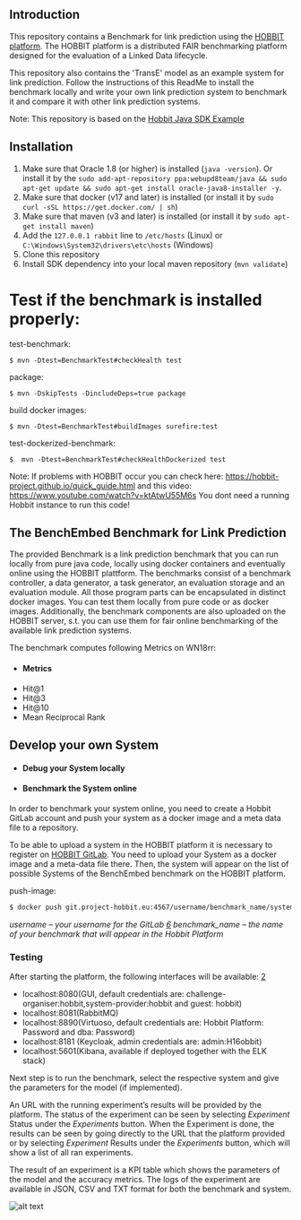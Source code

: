 ## Introduction
This repository contains a Benchmark for link prediction using the [HOBBIT platform](https://project-hobbit.eu/outcomes/hobbit-platform/). The HOBBIT platform is a distributed FAIR benchmarking platform designed for the evaluation of a Linked Data lifecycle. 

This repository also contains the 'TransE' model as an example system for link prediction. 
Follow the instructions of this ReadMe to install the benchmark locally and write your own link prediction system to benchmark it and compare it with other link prediction systems.

Note: This repository is based on the [Hobbit Java SDK Example](https://github.com/hobbit-project/java-sdk-example)

## Installation 

1) Make sure that Oracle 1.8 (or higher) is installed (`java -version`). Or install it by the `sudo add-apt-repository ppa:webupd8team/java && sudo apt-get update && sudo apt-get install oracle-java8-installer -y`.
2) Make sure that docker (v17 and later) is installed (or install it by `sudo curl -sSL https://get.docker.com/ | sh`)
3) Make sure that maven (v3 and later) is installed (or install it by `sudo apt-get install maven`)
4) Add the `127.0.0.1 rabbit` line to `/etc/hosts` (Linux) or `C:\Windows\System32\drivers\etc\hosts` (Windows)
5) Clone this repository
6) Install SDK dependency into your local maven repository (`mvn validate`)


# Test if the benchmark is installed properly: 

test-benchmark: 

    $ mvn -Dtest=BenchmarkTest#checkHealth test 

package: 

    $ mvn -DskipTests -DincludeDeps=true package 

build docker images: 

    $ mvn -Dtest=BenchmarkTest#buildImages surefire:test 

test-dockerized-benchmark: 

    $  mvn -Dtest=BenchmarkTest#checkHealthDockerized test 
    
    
Note: If problems with HOBBIT occur you can check here: https://hobbit-project.github.io/quick_guide.html
and this video: https://www.youtube.com/watch?v=ktAtwU55M6s
You dont need a running Hobbit instance to run this code!


## The BenchEmbed Benchmark for Link Prediction

The provided Benchmark is a link prediction benchmark that you can run locally from pure java code, locally using docker containers and eventually online using the HOBBIT plattform. The benchmarks consist of a benchmark controller, a data generator, a task generator, an evaluation storage and an evaluation module. All those program parts can be encapsulated in distinct docker images. You can test them locally from pure code or as docker images. Additionally, the benchmark components are also uploaded on the HOBBIT server, s.t. you can use them for fair online benchmarking of the available link prediction systems.

The benchmark computes following Metrics on WN18rr: 
- #### Metrics
* Hit@1  
* Hit@3  
* Hit@10  
* Mean Reciprocal Rank 


## Develop your own System

- #### Debug your System locally

- #### Benchmark the System online
In order to benchmark your system online, you need to create a Hobbit GitLab account and push your system as a docker image and a meta data file to a repository.

To be able to upload a system in the HOBBIT platform it is necessary to register on [HOBBIT GitLab](git.project-hobbit.eu). You need to upload your System as a docker image and a meta-data file there. Then, the system will appear on the list of possible Systems of the BenchEmbed benchmark on the HOBBIT platform.


push-image:
```sh
$ docker push git.project-hobbit.eu:4567/username/benchmark_name/system-adapter:latest 
```
*username – your username for the GitLab [6]*
*benchmark_name – the name of your benchmark that will appear in the Hobbit Platform*


### Testing


After starting the platform, the following interfaces will be available: [2] 
* localhost:8080(GUI, default credentials are: challenge-organiser:hobbit,system-provider:hobbit and guest: hobbit) 
* localhost:8081(RabbitMQ) 
* localhost:8890(Virtuoso, default credentials are: Hobbit Platform: Password and dba: Password) 
* localhost:8181 (Keycloak, admin credentials are: admin:H16obbit) 
* localhost:5601(Kibana, available if deployed together with the ELK stack) 

Next step is to run the benchmark, select the respective system and give the parameters for the model (if implemented). 

An URL with the running experiment’s results will be provided by the platform.  The status of the experiment can be seen by selecting *Experiment* Status under the *Experiments* button. When the Experiment is done, the results can be seen by going directly to the URL that the platform provided or by selecting *Experiment* Results under the *Experiments* button, which will show a list of all ran experiments. 

The result of an experiment is a KPI table which shows the parameters of the model and the accuracy metrics. The logs of the experiment are available in JSON, CSV and TXT format for both the benchmark and system. 

[//]: # (These are reference links used in the body of this note and get stripped out when the markdown processor does its job. There is no need to format nicely because it shouldn't be seen. Thanks SO - http://stackoverflow.com/questions/4823468/store-comments-in-markdown-syntax)


   [1]: <https://project-hobbit.eu/>
   [2]: <https://hobbit-project.github.io/index.html>
   [3]: <https://project-hobbit.eu/wp-content/uploads/2017/04/D2.2.1.pdf>
   [4]: <https://docs.riak.com/riak/latest/>
   [5]: <https://project-hobbit.eu/wpcontent/uploads/2018/03/D2.2.2_Second_Version_of_the_HOBBIT_Platform.pdft>
   [6]: <git.project-hobbit.eu>
   
 
 ![alt text][logo]

[logo]: https://mlwin.de/images/mlwin_logo.png "MLwin"
